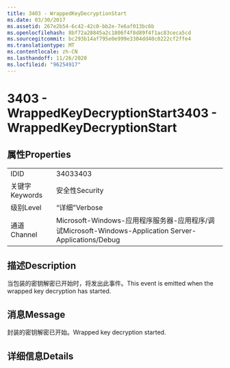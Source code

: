 ```yaml
---
title: 3403 - WrappedKeyDecryptionStart
ms.date: 03/30/2017
ms.assetid: 267e2b54-6c42-42c0-bb2e-7e6af013bc6b
ms.openlocfilehash: 8bf72a28845a2c1806f4f8d89f4f1ac83ceca5cd
ms.sourcegitcommit: bc293b14af795e0e999e3304dd40c0222cf2ffe4
ms.translationtype: MT
ms.contentlocale: zh-CN
ms.lasthandoff: 11/26/2020
ms.locfileid: "96254917"
---
```

# <a name="3403---wrappedkeydecryptionstart"></a><span data-ttu-id="cbb76-102">3403 - WrappedKeyDecryptionStart</span><span class="sxs-lookup"><span data-stu-id="cbb76-102">3403 - WrappedKeyDecryptionStart</span></span>

## <a name="properties"></a><span data-ttu-id="cbb76-103">属性</span><span class="sxs-lookup"><span data-stu-id="cbb76-103">Properties</span></span>  
  
|||  
|-|-|  
|<span data-ttu-id="cbb76-104">ID</span><span class="sxs-lookup"><span data-stu-id="cbb76-104">ID</span></span>|<span data-ttu-id="cbb76-105">3403</span><span class="sxs-lookup"><span data-stu-id="cbb76-105">3403</span></span>|  
|<span data-ttu-id="cbb76-106">关键字</span><span class="sxs-lookup"><span data-stu-id="cbb76-106">Keywords</span></span>|<span data-ttu-id="cbb76-107">安全性</span><span class="sxs-lookup"><span data-stu-id="cbb76-107">Security</span></span>|  
|<span data-ttu-id="cbb76-108">级别</span><span class="sxs-lookup"><span data-stu-id="cbb76-108">Level</span></span>|<span data-ttu-id="cbb76-109">“详细”</span><span class="sxs-lookup"><span data-stu-id="cbb76-109">Verbose</span></span>|  
|<span data-ttu-id="cbb76-110">通道</span><span class="sxs-lookup"><span data-stu-id="cbb76-110">Channel</span></span>|<span data-ttu-id="cbb76-111">Microsoft-Windows-应用程序服务器-应用程序/调试</span><span class="sxs-lookup"><span data-stu-id="cbb76-111">Microsoft-Windows-Application Server-Applications/Debug</span></span>|  
  
## <a name="description"></a><span data-ttu-id="cbb76-112">描述</span><span class="sxs-lookup"><span data-stu-id="cbb76-112">Description</span></span>  

 <span data-ttu-id="cbb76-113">当包装的密钥解密已开始时，将发出此事件。</span><span class="sxs-lookup"><span data-stu-id="cbb76-113">This event is emitted when the wrapped key decryption has started.</span></span>  
  
## <a name="message"></a><span data-ttu-id="cbb76-114">消息</span><span class="sxs-lookup"><span data-stu-id="cbb76-114">Message</span></span>  

 <span data-ttu-id="cbb76-115">封装的密钥解密已开始。</span><span class="sxs-lookup"><span data-stu-id="cbb76-115">Wrapped key decryption started.</span></span>  
  
## <a name="details"></a><span data-ttu-id="cbb76-116">详细信息</span><span class="sxs-lookup"><span data-stu-id="cbb76-116">Details</span></span>
